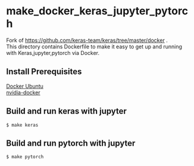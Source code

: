 # make_docker_keras_jupyter_pytorch
Fork of https://github.com/keras-team/keras/tree/master/docker .  
This directory contains Dockerfile to make it easy to get up and running with Keras,jupyter,pytorch via Docker.

## Install Prerequisites
[Docker Ubuntu](https://docs.docker.com/install/linux/docker-ee/ubuntu/)  
[nvidia-docker](https://github.com/NVIDIA/nvidia-docker)

## Build and run keras with jupyter
    $ make keras
  
## Build and run pytorch with jupyter
    $ make pytorch
